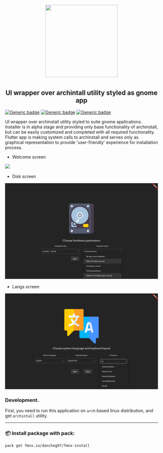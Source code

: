 <p align="center">
<img style="align: center; padding-left: 10px; padding-right: 10px; padding-bottom: 10px;" width="238px" height="238px" src="./assets/installer.png" />
</p>

<h2 align="center">UI wrapper over archintall utility styled as gnome app</h2>

[![Generic badge](https://img.shields.io/badge/LICENSE-GPL-orange.svg)](https://fmnx.io/dev/install/src/branch/main/LICENSE)
[![Generic badge](https://img.shields.io/badge/GITEA-REPO-blue.svg)](https://fmnx.io/dev/install)
[![Generic badge](https://img.shields.io/badge/GITHUB-REPO-red.svg)](https://github.com/fmnx-io/install)

UI wrapper over archinstall utility styled to suite gnome applications. Installer is
in alpha stage and providing only base functionality of archinstall, but can be
easily customized and completed with all required functionality. Flutter app is
making system calls to archinstall and serves only as graphical representation
to provide 'user-friendly' experience for installation process.

- Welcome screen

![](examples/welcome.png)

- Disk screen

![](examples/disks.png)

- Langs screen

![](examples/langs.png)

### Development.

First, you need to run this application on `arch` based linux distribution, and get
`archintall` utility.

<!--
TODO
xprop WM_CLASS
-->

---

### 📦 Install package with pack:

```
pack get fmnx.io/dancheg97/fmnx-install
```
